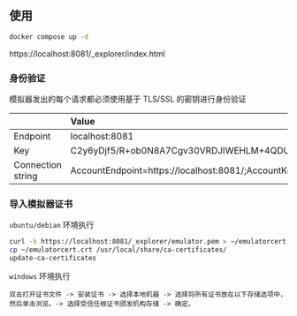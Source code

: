 ## 使用

```sh
docker compose up -d
```

https://localhost:8081/_explorer/index.html

### 身份验证

模拟器发出的每个请求都必须使用基于 TLS/SSL 的密钥进行身份验证

|                   | Value                                                                                                                                        |
| :---------------- | :------------------------------------------------------------------------------------------------------------------------------------------- |
| Endpoint          | localhost:8081                                                                                                                               |
| Key               | C2y6yDjf5/R+ob0N8A7Cgv30VRDJIWEHLM+4QDU5DE2nQ9nDuVTqobD4b8mGGyPMbIZnqyMsEcaGQy67XIw/Jw==                                                     |
| Connection string | AccountEndpoint=https://localhost:8081/;AccountKey=C2y6yDjf5/R+ob0N8A7Cgv30VRDJIWEHLM+4QDU5DE2nQ9nDuVTqobD4b8mGGyPMbIZnqyMsEcaGQy67XIw/Jw==; |

### 导入模拟器证书

`ubuntu/debian` 环境执行

```sh
curl -k https://localhost:8081/_explorer/emulator.pem > ~/emulatorcert.crt
cp ~/emulatorcert.crt /usr/local/share/ca-certificates/
update-ca-certificates
```

`windows` 环境执行

```
双击打开证书文件 -> 安装证书 -> 选择本地机器 -> 选择将所有证书放在以下存储选项中，然后单击浏览。-> 选择受信任根证书颁发机构存储 -> 确定。
```